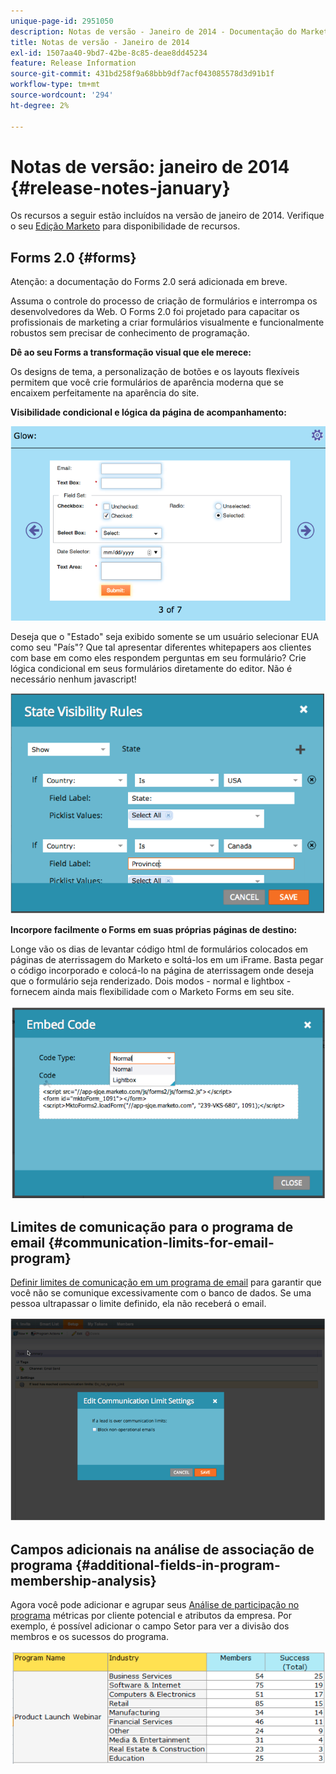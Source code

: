 ```yaml
---
unique-page-id: 2951050
description: Notas de versão - Janeiro de 2014 - Documentação do Marketo - Documentação do produto
title: Notas de versão - Janeiro de 2014
exl-id: 1507aa40-9bd7-42be-8c85-deae8dd45234
feature: Release Information
source-git-commit: 431bd258f9a68bbb9df7acf043085578d3d91b1f
workflow-type: tm+mt
source-wordcount: '294'
ht-degree: 2%

---
```


# Notas de versão: janeiro de 2014 {#release-notes-january}

Os recursos a seguir estão incluídos na versão de janeiro de 2014. Verifique o seu [Edição Marketo](https://www.marketo.com/pricing/) para disponibilidade de recursos.

## Forms 2.0 {#forms}

Atenção: a documentação do Forms 2.0 será adicionada em breve.

Assuma o controle do processo de criação de formulários e interrompa os desenvolvedores da Web. O Forms 2.0 foi projetado para capacitar os profissionais de marketing a criar formulários visualmente e funcionalmente robustos sem precisar de conhecimento de programação.

**Dê ao seu Forms a transformação visual que ele merece:**

Os designs de tema, a personalização de botões e os layouts flexíveis permitem que você crie formulários de aparência moderna que se encaixem perfeitamente na aparência do site.

**Visibilidade condicional e lógica da página de acompanhamento:**

![](assets/image2014-9-22-10-3a30-3a52.png)

Deseja que o &quot;Estado&quot; seja exibido somente se um usuário selecionar EUA como seu &quot;País&quot;? Que tal apresentar diferentes whitepapers aos clientes com base em como eles respondem perguntas em seu formulário? Crie lógica condicional em seus formulários diretamente do editor. Não é necessário nenhum javascript!

![](assets/image2014-9-22-10-3a31-3a54.png)

**Incorpore facilmente o Forms em suas próprias páginas de destino:**

Longe vão os dias de levantar código html de formulários colocados em páginas de aterrissagem do Marketo e soltá-los em um iFrame. Basta pegar o código incorporado e colocá-lo na página de aterrissagem onde deseja que o formulário seja renderizado. Dois modos - normal e lightbox - fornecem ainda mais flexibilidade com o Marketo Forms em seu site.

![](assets/image2014-9-22-10-3a38-3a2.png)

## Limites de comunicação para o programa de email {#communication-limits-for-email-program}

[Definir limites de comunicação em um programa de email](/help/marketo/product-docs/email-marketing/email-programs/email-program-actions/enable-disable-communication-limits-in-an-email-program.md) para garantir que você não se comunique excessivamente com o banco de dados. Se uma pessoa ultrapassar o limite definido, ela não receberá o email.

![](assets/image2014-9-22-10-3a38-3a31.png)

## Campos adicionais na análise de associação de programa {#additional-fields-in-program-membership-analysis}

Agora você pode adicionar e agrupar seus [Análise de participação no programa](/help/marketo/product-docs/reporting/revenue-cycle-analytics/program-analytics/build-a-program-membership-analysis-report-that-lists-leads.md) métricas por cliente potencial e atributos da empresa. Por exemplo, é possível adicionar o campo Setor para ver a divisão dos membros e os sucessos do programa.

![](assets/image2014-9-22-10-3a39-3a1.png)
